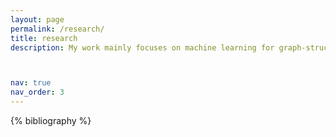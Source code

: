 ```yaml
---
layout: page
permalink: /research/
title: research
description: My work mainly focuses on machine learning for graph-structured data, with emphasis on symmetry/equivariance and representation learning, designing symmetry-preserving, physics-aware systems that learn expressive, data-efficient graph representations. In my first-year, I built an equivariant model for flow prediction and structure inference in critical infrastructure networks, integrating physical constraints to improve accuracy and robustness.



nav: true
nav_order: 3
---
```


<!-- _pages/publications.md -->
<div class="publications">

{% bibliography %}

</div>
